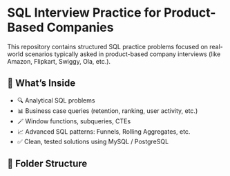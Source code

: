 # SQL Interview Practice for Product-Based Companies

This repository contains structured SQL practice problems focused on real-world scenarios typically asked in product-based company interviews (like Amazon, Flipkart, Swiggy, Ola, etc.).

## 🧠 What’s Inside

- 🔍 Analytical SQL problems
- 📊 Business case queries (retention, ranking, user activity, etc.)
- 🪄 Window functions, subqueries, CTEs
- 📈 Advanced SQL patterns: Funnels, Rolling Aggregates, etc.
- ✅ Clean, tested solutions using MySQL / PostgreSQL

## 📂 Folder Structure


